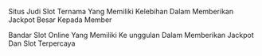 Situs Judi Slot Ternama Yang Memiliki Kelebihan Dalam Memberikan Jackpot Besar Kepada Member

Bandar Slot Online Yang Memiliki Ke unggulan Dalam Memberikan Jackpot Dan Slot Terpercaya
